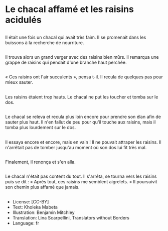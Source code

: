 # Le chacal affamé et les raisins acidulés

##
Il était une fois un chacal qui
avait très faim. Il se promenait
dans les buissons à la recherche
de nourriture.

##
Il trouva alors un grand verger
avec des raisins bien mûrs. Il
remarqua une grappe de raisins
qui pendait d'une branche haut
perchée.

##
« Ces raisins ont l'air succulents
», pensa t-il.
Il recula de quelques pas pour
mieux sauter.

##
Les raisins étaient trop hauts.
Le chacal ne put les toucher et
tomba sur le dos.

##
Le chacal se releva et recula
plus loin encore pour prendre
son élan afin de sauter plus
haut. Il n'en fallut de peu pour
qu'il touche aux raisins, mais il
tomba plus lourdement sur le
dos.

##
Il essaya encore et encore, mais
en vain ! Il ne pouvait attraper
les raisins. Il n'arrêtait pas de
tomber jusqu'au moment où
son dos lui fit très mal.

##
Finalement, il renonça et s'en
alla.

##
Le chacal n'était pas content du
tout. Il s'arrêta, se tourna vers
les raisins puis se dit : « Après
tout, ces raisins me semblent
aigrelets. » Il poursuivit son
chemin plus affamé que jamais.

##
* License: [CC-BY]
* Text: Kholeka Mabeta
* Illustration: Benjamin Mitchley
* Translation: Lina Scarpellini, Translators without Borders
* Language: fr
